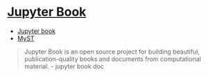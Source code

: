 # [Jupyter Book](https://jupyterbook.org/en/stable/intro.html)

- [Jupyter book](./mkjb.md)
- [MyST](./myst.md)

> Jupyter Book is an open source project for building beautiful, publication-quality books and documents from computational material. - jupyter book doc

